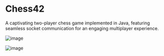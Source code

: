 # Chess42
A captivating two-player chess game implemented in Java, featuring seamless socket communication for an engaging multiplayer experience.

![image](https://github.com/mkdirer/Chess42/assets/83553257/7a413065-fb62-4dc9-95f4-9ddc510a4519)

![image](https://github.com/mkdirer/Chess42/assets/83553257/e4642de6-c9cf-4e1b-8d07-aeac7dfa6c3f)
